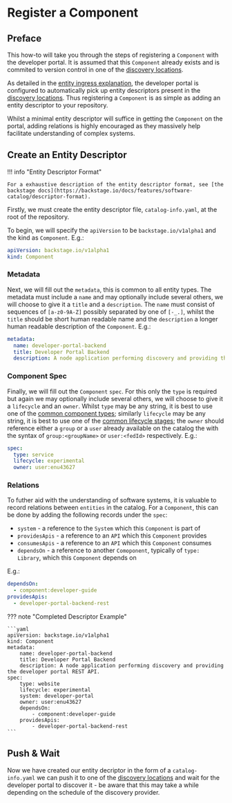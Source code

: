 # Register a Component

## Preface

This how-to will take you through the steps of registering a `Component` with the developer portal. It is assumed that this `Component` already exists and is commited to version control in one of the [discovery locations](../references/discovery-locations.md).

As detailed in the [entity ingress explanation](../explanations/entity-ingress.md), the developer portal is configured to automatically pick up entity descriptors present in the [discovery locations](../references/discovery-locations.md). Thus registering a `Component` is as simple as adding an entity descriptor to your repository.

Whilst a minimal entity descriptor will suffice in getting the `Component` on the portal, adding relations is highly encouraged as they massively help facilitate understanding of complex systems.

## Create an Entity Descriptor

!!! info "Entity Descriptor Format"

    For a exhaustive description of the entity descriptor format, see [the backstage docs](https://backstage.io/docs/features/software-catalog/descriptor-format).

Firstly, we must create the entity descriptor file, `catalog-info.yaml`, at the root of the repository.

To begin, we will specify the `apiVersion` to be `backstage.io/v1alpha1` and the kind as `Component`. E.g.:

```yaml
apiVersion: backstage.io/v1alpha1
kind: Component
```

### Metadata

Next, we will fill out the `metadata`, this is common to all entity types. The metadata must include a `name` and may optionally include several others, we will choose to give it a `title` and a `description`. The `name` must consist of sequences of `[a-z0-9A-Z]` possibly separated by one of `[-_.]`, whilst the `title` should be short human readable name and the `description` a longer human readable description of the `Component`. E.g.:

```yaml
metadata:
  name: developer-portal-backend
  title: Developer Portal Backend
  description: A node application performing discovery and providing the developer portal REST API.
```

### Component Spec

Finally, we will fill out the `Component` `spec`. For this only the `type` is required but again we may optionally include several others, we will choose to give it a `lifecycle` and an `owner`. Whilst `type` may be any string, it is best to use one of the [common component types](../references/common-component-types.md); similarly `lifecycle` may be any string, it is best to use one of the [common lifecycle stages](../references/common-lifecycle-stages.md); the `owner` should reference either a `group` or a `user` already available on the catalog the with the syntax of `group:<groupName>` or `user:<fedId>` respectively. E.g.:

```yaml
spec:
  type: service
  lifecycle: experimental
  owner: user:enu43627
```

### Relations

To futher aid with the understanding of software systems, it is valuable to record relations between `entities` in the catalog. For a `Component`, this can be done by adding the following records under the `spec`:

- `system` - a reference to the `System` which this `Component` is part of
- `providesApis` - a reference to an `API` which this `Component` provides
- `consumesApis` - a reference to an `API` which this `Component` consumes
- `dependsOn` - a reference to another `Comoponent`, typically of `type: Library`, which this `Component` depends on

E.g.:

```yaml
dependsOn:
  - component:developer-guide
providesApis:
  - developer-portal-backend-rest
```

??? note "Completed Descriptor Example"

    ```yaml
    apiVersion: backstage.io/v1alpha1
    kind: Component
    metadata:
        name: developer-portal-backend
        title: Developer Portal Backend
        description: A node application performing discovery and providing the developer portal REST API.
    spec:
        type: website
        lifecycle: experimental
        system: developer-portal
        owner: user:enu43627
        dependsOn:
            - component:developer-guide
        providesApis:
            - developer-portal-backend-rest
    ```

## Push & Wait

Now we have created our entity decriptor in the form of a `catalog-info.yaml` we can push it to one of the [discovery locations](../references/discovery-locations.md) and wait for the developer portal to discover it - be aware that this may take a while depending on the schedule of the discovery provider.
